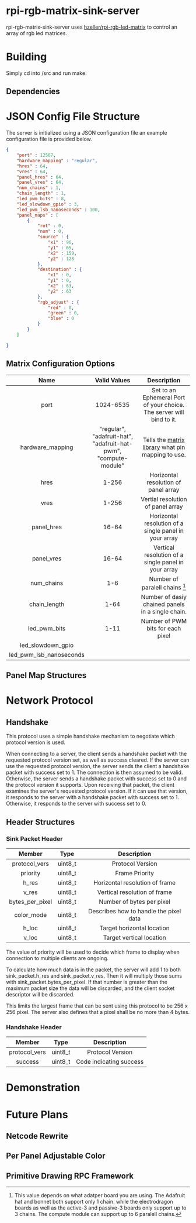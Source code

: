 # rpi-rgb-matrix-sink-server
rpi-rgb-matrix-sink-server uses [hzeller/rpi-rgb-led-matrix](https://www.github.com/hzeller/rpi-rgb-led-matrix) to control
an array of rgb led matrices.

# Building
Simply cd into /src and run make.

## Dependencies

# JSON Config File Structure
The server is initialized using a JSON configuration file an
example configuration file is provided below.

~~~json
{
	"port" : 12567,
	"hardware_mapping" : "regular",
	"hres" : 64,
	"vres" : 64,
	"panel_hres" : 64,
	"panel_vres" : 64,
	"num_chains" : 1,
	"chain_length" : 1,
	"led_pwm_bits" : 8,
	"led_slowdown_gpio" : 3,
	"led_pwm_lsb_nanoseconds" : 100,
	"panel_maps" : [
		{
			"rot" : 0,
			"num" : 0,
			"source" : {
				"x1" : 96,
				"y1" : 65,
				"x2" : 159,
				"y2" : 128
			},
			"destination" : {
				"x1" : 0,
				"y1" : 0,
				"x2" : 63,
				"y2" : 63
			},
			"rgb_adjust" : {
				"red" : 0,
				"green" : 0,
				"blue" : 0
			}
		}
	]

}
~~~

## Matrix Configuration Options
|Name|Valid Values|Description|
|:---:|:---:|:---:|
|port|1024-6535| Set to an Ephemeral Port of your choice. The server will bind to it.|
|hardware_mapping| "regular", "adafruit-hat", "adafruit-hat-pwm", "compute-module"|Tells the [matrix library](https://www.github.com/hzeller/rpi-rgb-led-matrix) what pin mapping to use.|
|hres|1-256|Horizontal resolution of panel array|
|vres|1-256|Vertial resolution of panel array|
|panel_hres|16-64|Horizontal resolution of a single panel in your array|
|panel_vres|16-64|Vertical resolution of a single panel in your array|
|num_chains|1-6|Number of paralell chains [^num_chains]|
|chain_length|1-64|Number of dasiy chained panels in a single chain.|
|led_pwm_bits|1-11|Number of PWM bits for each pixel
|led_slowdown_gpio|
|led_pwm_lsb_nanoseconds|

## Panel Map Structures

# Network Protocol
## Handshake
This protocol uses a simple handshake mechanism to negotiate
which protocol version is used.

When connecting to a server, the client sends a handshake packet
with the requested protocol version set, as well as success cleared.
If the server can use the requested protocol version, the server
sends the client a handshake packet with success set to 1. The
connection is then assumed to be valid. Otherwise, the server sends
a handshake packet with success set to 0 and the protocol version
it supports. Upon receiving that packet, the client examines the
server's requested protocol version. If it can use that version,
it responds to the server with a handshake packet with success
set to 1. Otherwise, it responds to the server with success set to 0.


## Header Structures
### Sink Packet Header
|Member|Type|Description|
|:---:|:---:|:---:|
|protocol_vers|uint8_t|Protocol Version|
|priority|uint8_t|Frame Priority|
|h_res|uint8_t|Horizontal resolution of frame|
|v_res|uint8_t|Vertical resolution of frame|
|bytes_per_pixel|uint8_t|Number of bytes per pixel|
|color_mode|uint8_t|Describes how to handle the pixel data|
|h_loc|uint8_t|Target horizontal location|
|v_loc|uint8_t|Target vertical location|

The value of priority will be used to decide which frame to display
when connection to multiple clients are ongoing.

To calculate how much data is in the packet, the server will add 1
to both sink_packet.h_res and sink_packet.v_res. Then it will multiply
those sums with sink_packet.bytes_per_pixel. If that number is greater
than the maximum packet size the data will be discarded, and the client
socket descriptor will be discarded.

This limits the largest frame that can be sent using this protocol to be
256 x 256 pixel. The server also defines that a pixel shall be no more
than 4 bytes.

### Handshake Header
|Member|Type|Description|
|:---:|:---:|:---:|
|protocol_vers|uint8_t|Protocol Version|
|success|uint8_t|Code indicating success|


# Demonstration

# Future Plans
## Netcode Rewrite

## Per Panel Adjustable Color

## Primitive Drawing RPC Framework



[^num_chains]: This value depends on what adatper board you are using. The Adafruit hat and bonnet both support only 1 chain.
while the electrodragon boards as well as the active-3 and passive-3 boards only support up to 3 chains. The compute module
can support up to 6 paralell chains.
